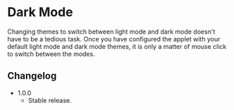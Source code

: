 # Dark Mode

Changing themes to switch between light mode and dark mode doesn't have to be a tedious task. Once you have configured
the applet with your default light mode and dark mode themes, it is only a matter of mouse click to switch between the modes.

## Changelog

* 1.0.0
  - Stable release.
